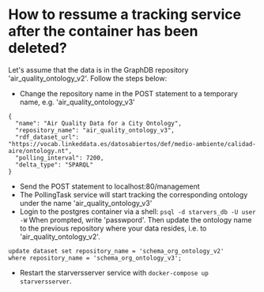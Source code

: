 # How to ressume a tracking service after the container has been deleted?
Let's assume that the data is in the GraphDB repository 'air_quality_ontology_v2'. Follow the steps below:
- Change the repository name in the POST statement to a temporary name, e.g. 'air_quality_ontology_v3'
```
{
  "name": "Air Quality Data for a City Ontology",
  "repository_name": "air_quality_ontology_v3",
  "rdf_dataset_url": "https://vocab.linkeddata.es/datosabiertos/def/medio-ambiente/calidad-aire/ontology.nt",
  "polling_interval": 7200,
  "delta_type": "SPARQL"
}
```
- Send the POST statement to localhost:80/management
- The PollingTask service will start tracking the corresponding ontology under the name 'air_quality_ontology_v3'
- Login to the postgres container via a shell: `psql -d starvers_db -U user -W`
When prompted, write 'passwpord'. Then update the ontology name to the previous repository where 
your data resides, i.e. to 'air_quality_ontology_v2'.
```
update dataset set repository_name = 'schema_org_ontology_v2'
where repository_name = 'schema_org_ontology_v3';
```

- Restart the starversserver service with `docker-compose up starversserver`.